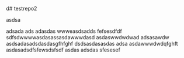 d# testrepo2

asdsa

adsada
ads
adasdas
wwweasdsadds
fefsesdfdf
sdfsdwwwwasdasassasdawwwdasd
asdaswwdwdwad
adsasawdw
asdsadasadsdasdasgfhfghf
dsdsasdasasdas
adsa
asdawwwdwdqfghft
asdasadsdfsfewsdsfsdf
asdas
adsdas
sfesesef
